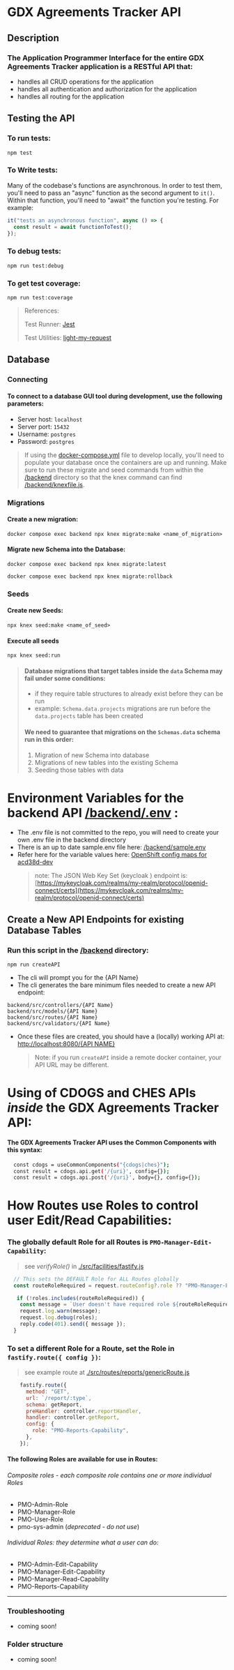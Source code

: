 # GDX Agreements Tracker API

## Description

### The Application Programmer Interface for the entire GDX Agreements Tracker application is a RESTful API that:

- handles all CRUD operations for the application
- handles all authentication and authorization for the application
- handles all routing for the application

## Testing the API

### To run tests:

```shell
npm test
```

### To Write tests:

Many of the codebase's functions are asynchronous. In order to test them, you'll need to pass an "async" function as the second argument to `it()`. Within that function, you'll need to "await" the function you're testing. For example:

```javascript
it("tests an asynchronous function", async () => {
  const result = await functionToTest();
});
```

### To debug tests:

```shell
npm run test:debug
```

### To get test coverage:

```shell
npm run test:coverage
```

> References:
>
> Test Runner: [Jest](https://jestjs.io/)
>
> Test Utilities: [light-my-request](https://www.fastify.io/docs/latest/Guides/Testing/#benefits-of-using-fastifyinject)

## Database

### Connecting

#### To connect to a database GUI tool during development, use the following parameters:

- Server host: `localhost`
- Server port: `15432`
- Username: `postgres`
- Password: `postgres`

> If using the [docker-compose.yml](/docker-compose.yml) file to develop locally, you'll need to populate your database once the containers are up and running. Make sure to run these migrate and seed commands from within the [/backend](./) directory so that the knex command can find [/backend/knexfile.js](/backend/knexfile.js).

### Migrations

#### Create a new migration:

```shell
docker compose exec backend npx knex migrate:make <name_of_migration>
```

#### Migrate new Schema into the Database:

```shell
docker compose exec backend npx knex migrate:latest
```

```
docker compose exec backend npx knex migrate:rollback
```

### Seeds

#### Create new Seeds:

```shell
npx knex seed:make <name_of_seed>
```

#### Execute all seeds

```shell
npx knex seed:run
```

> #### Database migrations that target tables inside the `data` Schema may fail under some conditions:
>
> - if they require table structures to already exist before they can be run
> - example: `Schema.data.projects` migrations are run before the `data.projects` table has been created
>
> #### We need to guarantee that migrations on the `Schemas.data` schema run in this order:
>
> 1.  Migration of new Schema into database
> 2.  Migrations of new tables into the existing Schema
> 3.  Seeding those tables with data

# Environment Variables for the backend API [/backend/.env](/backend/.env) :

- The .env file is not committed to the repo, you will need to create your own .env file in the backend directory
- There is an up to date sample.env file here: [/backend/sample.env](/backend/sample.env)
- Refer here for the variable values here: [OpenShift config maps for acd38d-dev](https://console.apps.silver.devops.gov.bc.ca/k8s/ns/acd38d-dev/configmaps/0-gdx-agreements-tracker-api-env-config/yaml)
  > note: The JSON Web Key Set (keycloak ) endpoint is: [https://mykeycloak.com/realms/my-realm/protocol/openid-connect/certs](https://mykeycloak.com/realms/my-realm/protocol/openid-connect/certs)

## Create a New API Endpoints for existing Database Tables

### Run this script in the [/backend](/backend) directory:

```script
npm run createAPI
```

- The cli will prompt you for the {API Name}
- The cli generates the bare minimum files needed to create a new API endpoint:

```shell
backend/src/controllers/{API Name}
backend/src/models/{API Name}
backend/src/routes/{API Name}
backend/src/validators/{API Name}
```

- Once these files are created, you should have a (locally) working API at: [http://localhost:8080/{API NAME}](http://localhost:8080/APIName)
  > Note: if you run `createAPI` inside a remote docker container, your API URL may be different.

# Using of CDOGS and CHES APIs _inside_ the GDX Agreements Tracker API:

#### The GDX Agreements Tracker API uses the Common Components with this syntax:

```bash
  const cdogs = useCommonComponents("{cdogs|ches}");
  const result = cdogs.api.get('/{uri}', config={});
  const result = cdogs.api.post('/{uri}', body={}, config={});
```

# How Routes use Roles to control user Edit/Read Capabilities:

### The globally default Role for all Routes is `PMO-Manager-Edit-Capability`:

> see _verifyRole()_ in [./src/facilities/fastify.js](./src/facilities/fastify.js)

```JavaScript
  // This sets the DEFAULT Role for ALL Routes globally
  const routeRoleRequired = request.routeConfig?.role ?? "PMO-Manager-Edit-Capability";

   if (!roles.includes(routeRoleRequired)) {
    const message = `User doesn't have required role ${routeRoleRequired}`;
    request.log.warn(message);
    request.log.debug(roles);
    reply.code(401).send({ message });
  }
```

### To set a different Role for a Route, set the Role in `fastify.route({ config })`:

> see example route at [./src/routes/reports/genericRoute.js](./src/routes/reports/genericRoute.js)

```JavaScript
    fastify.route({
      method: "GET",
      url: `/report/:type`,
      schema: getReport,
      preHandler: controller.reportHandler,
      handler: controller.getReport,
      config: {
        role: "PMO-Reports-Capability",
      },
    });
```

#### The following Roles are available for use in Routes:

###### Composite roles - each composite role contains one or more individual Roles

- PMO-Admin-Role
- PMO-Manager-Role
- PMO-User-Role
- pmo-sys-admin (_deprecated - do not use_)

###### Individual Roles: they determine what a user can do:

- PMO-Admin-Edit-Capability
- PMO-Manager-Edit-Capability
- PMO-Manager-Read-Capability
- PMO-Reports-Capability

---

### Troubleshooting

- coming soon!

### Folder structure

- coming soon!

